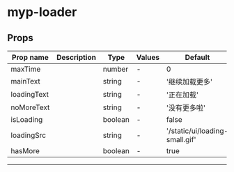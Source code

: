 # myp-loader

## Props

| Prop name   | Description | Type    | Values | Default                        |
| ----------- | ----------- | ------- | ------ | ------------------------------ |
| maxTime     |             | number  | -      | 0                              |
| mainText    |             | string  | -      | '继续加载更多'                 |
| loadingText |             | string  | -      | '正在加载'                     |
| noMoreText  |             | string  | -      | '没有更多啦'                   |
| isLoading   |             | boolean | -      | false                          |
| loadingSrc  |             | string  | -      | '/static/ui/loading-small.gif' |
| hasMore     |             | boolean | -      | true                           |

---
